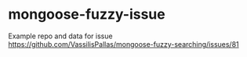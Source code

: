 # mongoose-fuzzy-issue
Example repo and data for issue https://github.com/VassilisPallas/mongoose-fuzzy-searching/issues/81

